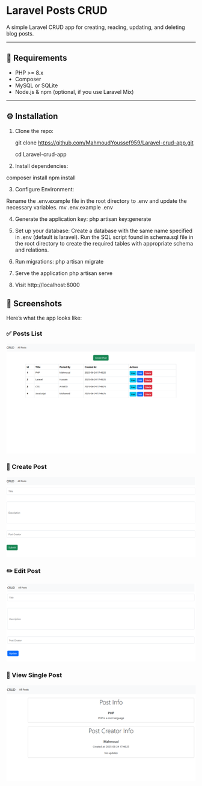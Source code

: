 # Laravel Posts CRUD

A simple Laravel CRUD app for creating, reading, updating, and deleting blog posts.

---

## 🚀 Requirements

- PHP >= 8.x
- Composer
- MySQL or SQLite
- Node.js & npm (optional, if you use Laravel Mix)

---
## ⚙️ Installation

1. Clone the repo:

   git clone https://github.com/MahmoudYoussef959/Laravel-crud-app.git
   
   cd Laravel-crud-app

3. Install dependencies:
   
composer install
npm install

3. Configure Environment:

  Rename the .env.example file in the root directory to .env and update the necessary variables.
  mv .env.example .env

4. Generate the application key:
   php artisan key:generate

5. Set up your database:
  Create a database with the same name specified in .env (default is laravel).
  Run the SQL script found in schema.sql file in the root directory to create the required tables with appropriate schema and relations.

6. Run migrations:
   php artisan migrate

7. Serve the application
   php artisan serve

8. Visit http://localhost:8000


## 📸 Screenshots

Here’s what the app looks like:

### ✅ Posts List
![Posts page](screenshots/index-page.png)

### 📝 Create Post
![Create new post](screenshots/create-page.png)

### ✏️ Edit Post
![Edit post page](screenshots/edit-page.png)

### 👀 View Single Post
![Single post page](screenshots/show-page.png)
